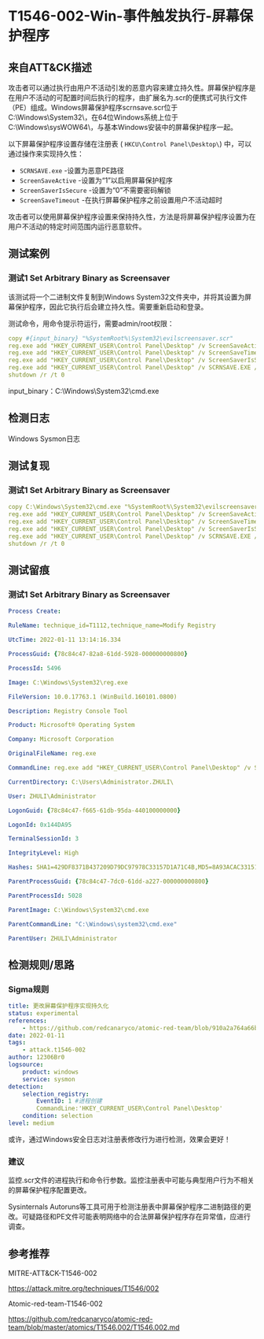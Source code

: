 # T1546-002-Win-事件触发执行-屏幕保护程序

## 来自ATT&CK描述

攻击者可以通过执行由用户不活动引发的恶意内容来建立持久性。屏幕保护程序是在用户不活动的可配置时间后执行的程序，由扩展名为.scr的便携式可执行文件（PE）组成。Windows屏幕保护程序scrnsave.scr位于C:\Windows\System32\，在64位Windows系统上位于C:\Windows\sysWOW64\，与基本Windows安装中的屏幕保护程序一起。

以下屏幕保护程序设置存储在注册表 ( `HKCU\Control Panel\Desktop\`) 中，可以通过操作来实现持久性：

- `SCRNSAVE.exe` -设置为恶意PE路径
- `ScreenSaveActive` -设置为“1”以启用屏幕保护程序
- `ScreenSaverIsSecure` -设置为“0”不需要密码解锁
- `ScreenSaveTimeout` -在执行屏幕保护程序之前设置用户不活动超时

攻击者可以使用屏幕保护程序设置来保持持久性，方法是将屏幕保护程序设置为在用户不活动的特定时间范围内运行恶意软件。

## 测试案例

### 测试1 Set Arbitrary Binary as Screensaver

该测试将一个二进制文件复制到Windows System32文件夹中，并将其设置为屏幕保护程序，因此它执行后会建立持久性。需要重新启动和登录。

测试命令，用命令提示符运行，需要admin/root权限：

```yml
copy #{input_binary} "%SystemRoot%\System32\evilscreensaver.scr"
reg.exe add "HKEY_CURRENT_USER\Control Panel\Desktop" /v ScreenSaveActive /t REG_SZ /d 1 /f
reg.exe add "HKEY_CURRENT_USER\Control Panel\Desktop" /v ScreenSaveTimeout /t REG_SZ /d 60 /f
reg.exe add "HKEY_CURRENT_USER\Control Panel\Desktop" /v ScreenSaverIsSecure /t REG_SZ /d 0 /f
reg.exe add "HKEY_CURRENT_USER\Control Panel\Desktop" /v SCRNSAVE.EXE /t REG_SZ /d "%SystemRoot%\System32\evilscreensaver.scr" /f
shutdown /r /t 0
```

input_binary：C:\Windows\System32\cmd.exe

## 检测日志

Windows Sysmon日志

## 测试复现

### 测试1 Set Arbitrary Binary as Screensaver

```yml
copy C:\Windows\System32\cmd.exe "%SystemRoot%\System32\evilscreensaver.scr"
reg.exe add "HKEY_CURRENT_USER\Control Panel\Desktop" /v ScreenSaveActive /t REG_SZ /d 1 /f
reg.exe add "HKEY_CURRENT_USER\Control Panel\Desktop" /v ScreenSaveTimeout /t REG_SZ /d 60 /f
reg.exe add "HKEY_CURRENT_USER\Control Panel\Desktop" /v ScreenSaverIsSecure /t REG_SZ /d 0 /f
reg.exe add "HKEY_CURRENT_USER\Control Panel\Desktop" /v SCRNSAVE.EXE /t REG_SZ /d "%SystemRoot%\System32\evilscreensaver.scr" /f
shutdown /r /t 0
```

## 测试留痕

### 测试1 Set Arbitrary Binary as Screensaver

```yml
Process Create:

RuleName: technique_id=T1112,technique_name=Modify Registry

UtcTime: 2022-01-11 13:14:16.334

ProcessGuid: {78c84c47-82a8-61dd-5928-000000000800}

ProcessId: 5496

Image: C:\Windows\System32\reg.exe

FileVersion: 10.0.17763.1 (WinBuild.160101.0800)

Description: Registry Console Tool

Product: Microsoft® Operating System

Company: Microsoft Corporation

OriginalFileName: reg.exe

CommandLine: reg.exe add "HKEY_CURRENT_USER\Control Panel\Desktop" /v SCRNSAVE.EXE /t REG_SZ /d "C:\Windows\System32\evilscreensaver.scr" /f

CurrentDirectory: C:\Users\Administrator.ZHULI\

User: ZHULI\Administrator

LogonGuid: {78c84c47-f665-61db-95da-440100000000}

LogonId: 0x144DA95

TerminalSessionId: 3

IntegrityLevel: High

Hashes: SHA1=429DF8371B437209D79DC97978C33157D1A71C4B,MD5=8A93ACAC33151793F8D52000071C0B06,SHA256=19316D4266D0B776D9B2A05D5903D8CBC8F0EA1520E9C2A7E6D5960B6FA4DCAF,IMPHASH=BE482BE427FE212CFEF2CDA0E61F19AC

ParentProcessGuid: {78c84c47-7dc0-61dd-a227-000000000800}

ParentProcessId: 5028

ParentImage: C:\Windows\System32\cmd.exe

ParentCommandLine: "C:\Windows\system32\cmd.exe" 

ParentUser: ZHULI\Administrator
```

## 检测规则/思路

### Sigma规则

```yml
title: 更改屏幕保护程序实现持久化
status: experimental
references:
    - https://github.com/redcanaryco/atomic-red-team/blob/910a2a764a66b0905065d8bdedb04b37049a85db/atomics/T1546.002/T1546.007.md
date: 2022-01-11
tags:
    - attack.t1546-002
author: 12306Br0
logsource:
    product: windows
    service: sysmon
detection:
    selection_registry:
        EventID: 1 #进程创建
        CommandLine:'HKEY_CURRENT_USER\Control Panel\Desktop'
    condition: selection
level: medium
```

或许，通过Windows安全日志对注册表修改行为进行检测，效果会更好！

### 建议

监控.scr文件的进程执行和命令行参数。监控注册表中可能与典型用户行为不相关的屏幕保护程序配置更改。

Sysinternals Autoruns等工具可用于检测注册表中屏幕保护程序二进制路径的更改。可疑路径和PE文件可能表明网络中的合法屏幕保护程序存在异常值，应进行调查。

## 参考推荐

MITRE-ATT&CK-T1546-002

<https://attack.mitre.org/techniques/T1546/002>

Atomic-red-team-T1546-002

<https://github.com/redcanaryco/atomic-red-team/blob/master/atomics/T1546.002/T1546.002.md>
